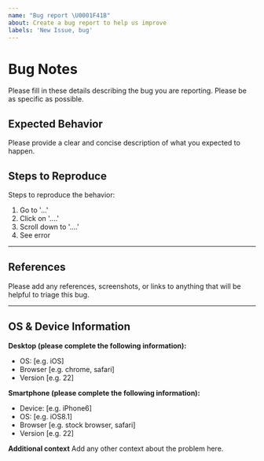 ```yaml
---
name: "Bug report \U0001F41B"
about: Create a bug report to help us improve
labels: 'New Issue, bug'
---
```


# Bug Notes

Please fill in these details describing the bug you are reporting. Please be as specific as possible.

## Expected Behavior

Please provide a clear and concise description of what you expected to happen.

## Steps to Reproduce

Steps to reproduce the behavior:

1. Go to '...'
2. Click on '....'
3. Scroll down to '....'
4. See error

---

## References

Please add any references, screenshots, or links to anything that will be helpful to triage this bug.

---

## OS & Device Information

**Desktop (please complete the following information):**

- OS: [e.g. iOS]
- Browser [e.g. chrome, safari]
- Version [e.g. 22]

**Smartphone (please complete the following information):**

- Device: [e.g. iPhone6]
- OS: [e.g. iOS8.1]
- Browser [e.g. stock browser, safari]
- Version [e.g. 22]

**Additional context**
Add any other context about the problem here.

